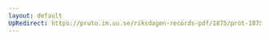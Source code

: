 ```yaml
---
layout: default
UpRedirect: https://pruto.im.uu.se/riksdagen-records-pdf/1875/prot-1875--fk--011/prot-1875--fk--011_031.pdf
---
```

